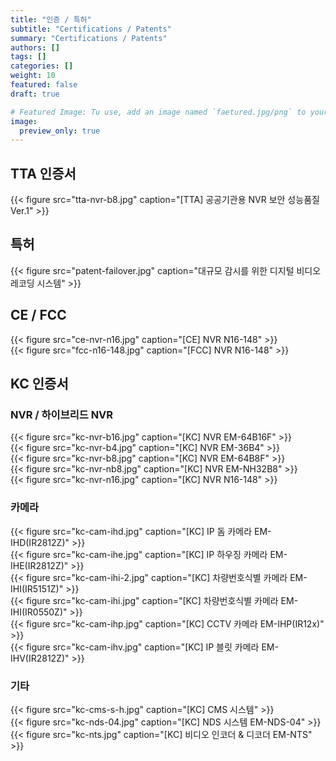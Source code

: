 ```yaml
---
title: "인증 / 특허"
subtitle: "Certifications / Patents"
summary: "Certifications / Patents"
authors: []
tags: []
categories: []
weight: 10
featured: false
draft: true

# Featured Image: Tu use, add an image named `faetured.jpg/png` to your page's folder.
image:
  preview_only: true
---
```


## TTA 인증서

<div class="container"><div class="row">
<div class="col-sm-3">
{{< figure src="tta-nvr-b8.jpg" caption="[TTA] 공공기관용 NVR 보안 성능품질 Ver.1" >}}
</div>
</div></div>

## 특허

<div class="container"><div class="row">
<div class="col-sm-3">
{{< figure src="patent-failover.jpg" caption="대규모 감시를 위한 디지털 비디오 레코딩 시스템" >}}
</div>
</div></div>

## CE / FCC

<div class="container"><div class="row">
<div class="col-sm-3">
{{< figure src="ce-nvr-n16.jpg" caption="[CE] NVR N16-148" >}}
</div>
<div class="col-sm-3">
{{< figure src="fcc-n16-148.jpg" caption="[FCC] NVR N16-148" >}}
</div>
</div></div>

## KC 인증서

### NVR / 하이브리드 NVR

<div class="container"><div class="row">
<div class="col-sm-3">
{{< figure src="kc-nvr-b16.jpg" caption="[KC] NVR EM-64B16F" >}}
</div>
<div class="col-sm-3">
{{< figure src="kc-nvr-b4.jpg" caption="[KC] NVR EM-36B4" >}}
</div>
<div class="col-sm-3">
{{< figure src="kc-nvr-b8.jpg" caption="[KC] NVR EM-64B8F" >}}
</div>
<div class="col-sm-3">
{{< figure src="kc-nvr-nb8.jpg" caption="[KC] NVR EM-NH32B8" >}}
</div>
<div class="col-sm-3">
{{< figure src="kc-nvr-n16.jpg" caption="[KC] NVR N16-148" >}}
</div>
</div></div>

### 카메라

<div class="container"><div class="row">
<div class="col-sm-3">
{{< figure src="kc-cam-ihd.jpg" caption="[KC] IP 돔 카메라 EM-IHD(IR2812Z)" >}}
</div>
<div class="col-sm-3">
{{< figure src="kc-cam-ihe.jpg" caption="[KC] IP 하우징 카메라 EM-IHE(IR2812Z)" >}}
</div>
<div class="col-sm-3">
{{< figure src="kc-cam-ihi-2.jpg" caption="[KC] 차량번호식별 카메라 EM-IHI(IR5151Z)" >}}
</div>
<div class="col-sm-3">
{{< figure src="kc-cam-ihi.jpg" caption="[KC] 차량번호식별 카메라 EM-IHI(IR0550Z)" >}}
</div>
<div class="col-sm-3">
{{< figure src="kc-cam-ihp.jpg" caption="[KC] CCTV 카메라 EM-IHP(IR12x)" >}}
</div>
<div class="col-sm-3">
{{< figure src="kc-cam-ihv.jpg" caption="[KC] IP 블릿 카메라 EM-IHV(IR2812Z)" >}}
</div>
</div></div>

### 기타

<div class="container"><div class="row">
<div class="col-sm-3">
{{< figure src="kc-cms-s-h.jpg" caption="[KC] CMS 시스템" >}}
</div>
<div class="col-sm-3">
{{< figure src="kc-nds-04.jpg" caption="[KC] NDS 시스템 EM-NDS-04" >}}
</div>
<div class="col-sm-3">
{{< figure src="kc-nts.jpg" caption="[KC] 비디오 인코더 & 디코더 EM-NTS" >}}
</div>
</div></div>